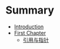 # Summary

* [Introduction](README.md)
* [First Chapter](chapter1.md)
  * [引用与指针](chapter1/yin-yong-yu-zhi-zhen.md)


